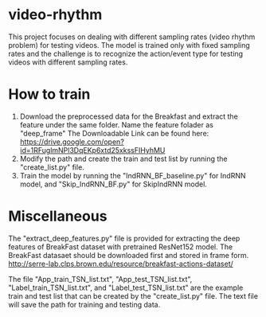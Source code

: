 # video-rhythm
This project focuses on dealing with different sampling rates (video rhythm problem) for testing videos. The model is trained only with fixed sampling rates and the challenge is to recognize the action/event type for testing videos with different sampling rates.

# How to train
1. Download the preprocessed data for the Breakfast and extract the feature under the same folder. Name the feature folader as "deep_frame"
The Downloadable Link can be found here: https://drive.google.com/open?id=1RFuglmNPl3DqEKp6xtd25xkssFIHyhMU
2. Modify the path and create the train and test list by running the "create_list.py" file.
3. Train the model by running the "IndRNN_BF_baseline.py" for IndRNN model, and "Skip_IndRNN_BF.py" for SkipIndRNN model.

# Miscellaneous
The "extract_deep_features.py" file is provided for extracting the deep features of BreakFast dataset with pretrained ResNet152 model. The BreakFast datasaet should be downloaded first and stored in frame form. http://serre-lab.clps.brown.edu/resource/breakfast-actions-dataset/

The file "App_train_TSN_list.txt", "App_test_TSN_list.txt", "Label_train_TSN_list.txt", and "Label_test_TSN_list.txt" are the example train and test list that can be created by the "create_list.py" file. The text file will save the path for training and testing data.

